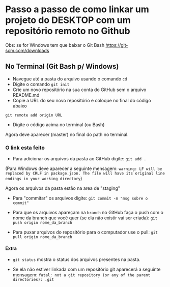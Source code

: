 # Passo a passo de como linkar um projeto do DESKTOP com um repositório remoto no Github

Obs: se for Windows tem que baixar o Git Bash https://git-scm.com/downloads


## No Terminal (Git Bash p/ Windows)

 - Navegue até a pasta do arquivo usando o comando ``cd``
 - Digite o comando ``git init``
 - Crie um novo repositório na sua conta do GitHub sem o arquivo README.md
 - Copie a URL do seu novo repositório e coloque no final do código abaixo
 
 ``
 git remote add origin URL
 ``
 - Digite o código acima no terminal (ou Bash)
 
  Agora deve aparecer (master) no final do path no terminal.
 
 ### O link esta feito
 
 
 - Para adicionar os arquivos da pasta ao GitHub digite: ``git add .``
 
 (Para Windows deve aparecer a seguinte mensagem: ``warning: LF will be replaced by CRLF in package.json.
The file will have its original line endings in your working directory``)

 Agora os arquivos da pasta estão na area de "staging"

- Para "commitar" os arquivos digite: ``git commit -m "msg sobre o commit"``

- Para que os arquivos apareçam na ``branch`` no GitHub faça o push com o nome da branch que você quer (se ela não existir vai ser criada):
``git push origin nome_da_branch``
 
 - Para puxar arquivos do repositório para o computador use o pull:
 ``git pull origin nome_da_branch``
 
 #### Extra
 
 - ``git status`` mostra o status dos arquivos presentes na pasta.
 
 - Se ela não estiver linkada com um repositório git aparecerá a seguinte mensagem:
 ``fatal: not a git repository (or any of the parent directories): .git``
